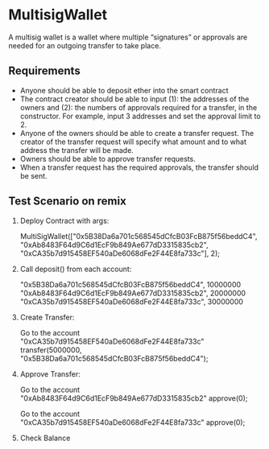 # MultisigWallet
A multisig wallet is a wallet where multiple “signatures” or approvals are needed for an outgoing transfer to take place.

## Requirements
* Anyone should be able to deposit ether into the smart contract
* The contract creator should be able to input (1): the addresses of the owners and (2):  the numbers of approvals required for a transfer, in the constructor. For example, input 3 addresses and set the approval limit to 2. 
* Anyone of the owners should be able to create a transfer request. The creator of the transfer request will specify what amount and to what address the transfer will be made.
* Owners should be able to approve transfer requests.
* When a transfer request has the required approvals, the transfer should be sent. 


## Test Scenario on remix
1. Deploy Contract with args:

    MultiSigWallet(["0x5B38Da6a701c568545dCfcB03FcB875f56beddC4", "0xAb8483F64d9C6d1EcF9b849Ae677dD3315835cb2", "0xCA35b7d915458EF540aDe6068dFe2F44E8fa733c"], 2);
    
2. Call deposit() from each account:

    "0x5B38Da6a701c568545dCfcB03FcB875f56beddC4", 10000000
    "0xAb8483F64d9C6d1EcF9b849Ae677dD3315835cb2", 20000000
    "0xCA35b7d915458EF540aDe6068dFe2F44E8fa733c", 30000000
    
3. Create Transfer:

    Go to the account "0xCA35b7d915458EF540aDe6068dFe2F44E8fa733c"
    transfer(5000000, "0x5B38Da6a701c568545dCfcB03FcB875f56beddC4");
    
4. Approve Transfer:

    Go to the account "0xAb8483F64d9C6d1EcF9b849Ae677dD3315835cb2"
    approve(0);
    
    Go to the account "0xCA35b7d915458EF540aDe6068dFe2F44E8fa733c"
    approve(0);
    
5. Check Balance
    
